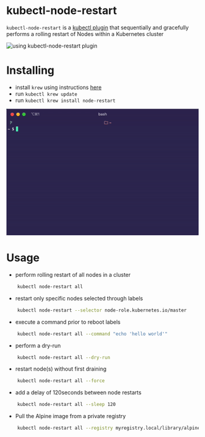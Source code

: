 # kubectl-node-restart

`kubectl-node-restart` is a [kubectl plugin](https://kubernetes.io/docs/tasks/extend-kubectl/kubectl-plugins/) that sequentially and gracefully performs a rolling restart of Nodes within a Kubernetes cluster

![using kubectl-node-restart plugin](demo/usage.gif)

# Installing
- install `krew` using instructions [here](https://github.com/kubernetes-sigs/krew#installation)
- run `kubectl krew update`
- run `kubectl krew install node-restart`

![installing kubectl-node-restart plugin](demo/installation.gif)


# Usage

- perform rolling restart of all nodes in a cluster

```bash
    kubectl node-restart all
```

- restart only specific nodes selected through labels

```bash
    kubectl node-restart --selector node-role.kubernetes.io/master
```

- execute a command prior to reboot labels

```bash
    kubectl node-restart all --command "echo 'hello world'"
```

- perform a dry-run

```bash
    kubectl node-restart all --dry-run
```

- restart node(s) without first draining

```bash
    kubectl node-restart all --force
```

- add a delay of 120seconds between node restarts

```bash
    kubectl node-restart all --sleep 120
```

- Pull the Alpine image from a private registry

```bash
    kubectl node-restart all --registry myregistry.local/library/alpine:3.9
```

